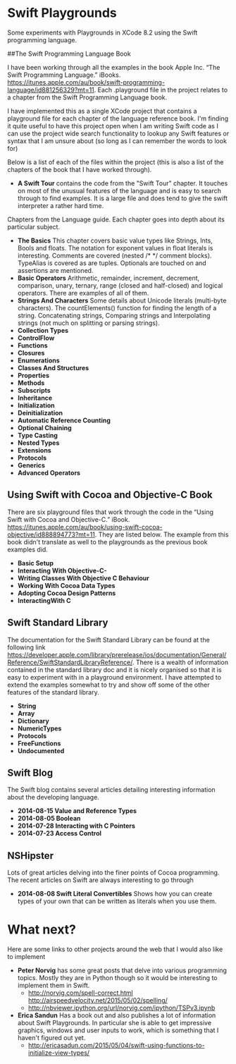# Swift Playgrounds

Some experiments with Playgrounds in XCode 8.2 using the Swift programming language.

##The Swift Programming Language Book

I have been working through all the examples in the book Apple Inc. “The Swift Programming Language.” iBooks. https://itunes.apple.com/au/book/swift-programming-language/id881256329?mt=11. Each .playground file in the project relates to a chapter from the Swift Programming Language book.

I have implemented this as a single XCode project that contains a playground file for each chapter of the language reference book. I'm finding it quite useful to have this project open when I am writing Swift code as I can use the project wide search functionality to lookup any Swift features or syntax that I am unsure about (so long as I can remember the words to look for)

Below is a list of each of the files within the project (this is also a list of the chapters of the book that I have worked through).

- **A Swift Tour** contains the code from the "Swift Tour" chapter. It touches on most of the unusual features of the language and is easy to search through to find examples. It is a large file and does tend to give the swift interpreter a rather hard time.

Chapters from the Language guide. Each chapter goes into depth about its particular subject.

- **The Basics** This chapter covers basic value types like Strings, Ints, Bools and floats. The notation for exponent values in float literals is interesting. Comments are covered (nested /* */ comment blocks). TypeAlias is covered as are tuples. Optionals are touched on and assertions are mentioned.
- **Basic Operators** Arithmetic, remainder, increment, decrement, comparison, unary, ternary, range (closed and half-closed) and logical operators. There are examples of all of them.
- **Strings And Characters** Some details about Unicode literals (multi-byte characters). The countElements() function for finding the length of a string. Concatenating strings, Comparing strings and Interpolating strings (not much on splitting or parsing strings). 
- **Collection Types**
- **ControlFlow**
- **Functions**
- **Closures**
- **Enumerations**
- **Classes And Structures**
- **Properties**
- **Methods**
- **Subscripts**
- **Inheritance**
- **Initialization**
- **Deinitialization**
- **Automatic Reference Counting**
- **Optional Chaining**
- **Type Casting**
- **Nested Types**
- **Extensions**
- **Protocols**
- **Generics**
- **Advanced Operators**


## Using Swift with Cocoa and Objective-C Book
There are six playground files that work through the code in the “Using Swift with Cocoa and Objective-C.” iBook. https://itunes.apple.com/au/book/using-swift-cocoa-objective/id888894773?mt=11. They are listed below. The example from this book didn't translate as well to the playgrounds as the previous book examples did. 

- **Basic Setup**
- **Interacting With Objective-C-**
- **Writing Classes With Objective C Behaviour**
- **Working With Cocoa Data Types**
- **Adopting Cocoa Design Patterns**
- **InteractingWith C**


## Swift Standard Library
The documentation for the Swift Standard Library can be found at the following link https://developer.apple.com/library/prerelease/ios/documentation/General/Reference/SwiftStandardLibraryReference/. There is a wealth of information contained in the standard library doc and it is nicely organised so that it is easy to experiment with in a playground environment. I have attempted to extend the examples somewhat to try and show off some of the other features of the standard library.

- **String**
- **Array**
- **Dictionary**
- **NumericTypes**
- **Protocols**
- **FreeFunctions**
- **Undocumented**

## Swift Blog
The Swift blog contains several articles detailing interesting information about the developing language. 

- **2014-08-15 Value and Reference Types**
- **2014-08-05 Boolean**
- **2014-07-28 Interacting with C Pointers**
- **2014-07-23 Access Control**

## NSHipster
Lots of great articles delving into the finer points of Cocoa programming. The recent articles on Swift are always interesting to go through

- **2014-08-08 Swift Literal Convertibles** Shows how you can create types of your own that can be written as literals when you use them. 

# What next?
Here are some links to other projects around the web that I would also like to implement
- **Peter Norvig** has some great posts that delve into various programming topics. Mostly they are in Python though so it would be interesting to implement them in Swift.
	- http://norvig.com/spell-correct.html http://airspeedvelocity.net/2015/05/02/spelling/
	- http://nbviewer.ipython.org/url/norvig.com/ipython/TSPv3.ipynb
- **Erica Sandun** Has a book out and also publishes a lot of information about Swift Playgrounds. In particular she is able to get impressive graphics, windows and user inputs to work, which is something that I haven't figured out yet.
	- http://ericasadun.com/2015/05/04/swift-using-functions-to-initialize-view-types/
